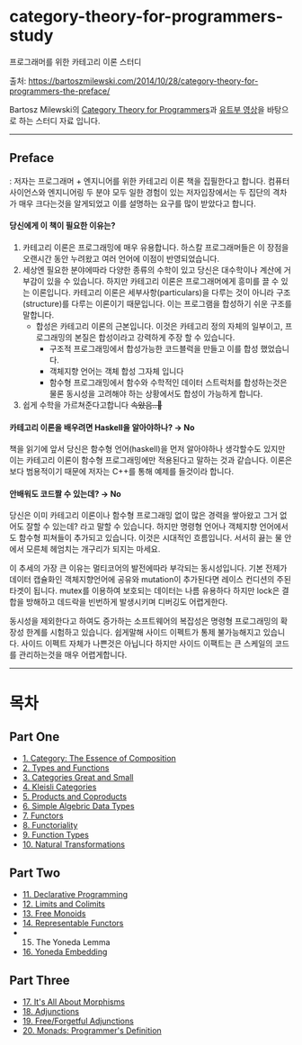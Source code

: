 # category-theory-for-programmers-study
프로그래머를 위한 카테고리 이론 스터디


출처: https://bartoszmilewski.com/2014/10/28/category-theory-for-programmers-the-preface/

Bartosz Milewski의 [Category Theory for Programmers](https://github.com/hmemcpy/milewski-ctfp-pdf/releases/download/v1.3.0/category-theory-for-programmers.pdf)과 [유트부 영상](https://www.youtube.com/playlist?list=PLbgaMIhjbmEnaH_LTkxLI7FMa2HsnawM_)을 바탕으로 하는 스터디 자료 입니다.

-----

## Preface
: 저자는 프로그래머 + 엔지니어를 위한 카테고리 이론 책을 집필한다고 합니다. 컴퓨터 사이언스와 엔지니어링 두 분야 모두 일한 경험이 있는 저자입장에서는 두 집단의 격차가 매우 크다는것을 알게되었고 이를 설명하는 요구를 많이 받았다고 합니다. 

#### 당신에게 이 책이 필요한 이유는?
1. 카테고리 이론은 프로그래밍에 매우 유용합니다. 하스칼 프로그래머들은 이 장점을 오랜시간 동안 누려왔고 여러 언어에 이점이 반영되었습니다.
2. 세상엔 필요한 분야에따라 다양한 종류의 수학이 있고 당신은 대수학이나 계산에 거부감이 있을 수 있습니다. 하지만 카테고리 이론은 프로그래머에게 흥미를 끌 수 있는 이론입니다. 카테고리 이론은 세부사항(particulars)을 다루는 것이 아니라 구조(structure)를 다루는 이론이기 때문입니다. 이는 프로그램을 합성하기 쉬운 구조를 말합니다.
    - 합성은 카테고리 이론의 근본입니다. 이것은 카테고리 정의 자체의 일부이고, 프로그래밍의 본질은 합성이라고 강력하게 주장 할 수 있습니다.
        - 구조적 프로그래밍에서 합성가능한 코드블럭을 만들고 이를 합성 했었습니다.
        - 객체지향 언어는 객체 합성 그자체 입니다
        - 함수형 프로그래밍에서 함수와 수학적인 데이터 스트럭처를 합성하는것은 물론 동시성을 고려해야 하는 상황에서도 합성이 가능하게 합니다.
3. 쉽게 수학을 가르쳐준다고합니다 ~~속았음..🥵~~

#### 카테고리 이론을 배우려면 Haskell을 알아야하나? →  No
책을 읽기에 앞서 당신은 함수형 언어(haskell)을 먼저 알아야하나 생각할수도 있지만 이는 카테고리 이론이 함수형 프로그래밍에만 적용된다고 말하는 것과 같습니다. 이론은 보다 범용적이기 때문에 저자는 C++를 통해 예제를 들것이라 합니다.

#### 안배워도 코드짤 수 있는데? → No
당신은 이미 카테고리 이론이나 함수형 프로그래밍 없이 많은 경력을 쌓아왔고 그거 없어도 잘할 수 있는데? 라고 말할 수 있습니다. 하지만 명령형 언어나 객체지향 언어에서도 함수형 피쳐들이 추가되고 있습니다. 이것은 시대적인 흐름입니다. 서서히 끓는 물 안에서 모른체 헤엄치는 개구리가 되지는 마세요.

이 추세의 가장 큰 이유는 멀티코어의 발전에따라 부각되는 동시성입니다. 기본 전제가 데이터 캡슐화인 객체지향언어에 공유와 mutation이 추가된다면 레이스 컨디션의 주된 타겟이 됩니다. mutex를 이용하여 보호되는 데이터는 나름 유용하다 하지만 lock은 결합을 방해하고 데드락을 빈번하게 발생시키며 디버깅도 어렵게한다.

동시성을 제외한다고 하여도 증가하는 소프트웨어의 복잡성은 명령형 프로그래밍의 확장성 한계를 시험하고 있습니다.  쉽게말해 사이드 이펙트가 통제 불가능해지고 있습니다. 사이드 이펙트 자체가 나쁜것은 아닙니다 하지만 사이드 이팩트는 큰 스케일의 코드를 관리하는것을 매우 어렵게합니다.

----

# 목차
## Part One
- [1. Category: The Essence of Composition](Part1/1_Category-The_Essence_of_Composition.md)
- [2. Types and Functions](Part1/2_Type_and_Fcuntions.md)
- [3. Categories Great and Small](Part1/3_Categories_Great_and_Small.md)
- [4. Kleisli Categories](Part1/4_Kleisli_Categories.md)
- [5. Products and Coproducts](Part1/5_Products_and_Coproducts.md)
- [6. Simple Algebric Data Types](Part1/6_Simple_Algebric_Data_Types.md)
- [7. Functors](Part1/7_Functors.md)
- [8. Functoriality](Part1/8_Functoriality.md)
- [9. Function Types](Part1/9_Function_Types.md)
- [10. Natural Transformations](Part1/10_Natural_Transformations.md)
## Part Two
- [11. Declarative Programming](Part2/11_Declarative_Programming.md)
- [12. Limits and Colimits](Part2/12_Limits_and_Colimits.md)
- [13. Free Monoids](Part2/13_Free_Monoids.md)
- [14. Representable Functors](Part2/14_Representable_Functors.md)
- 15. The Yoneda Lemma
- [16. Yoneda Embedding](Part2/16_Yoneda_Embedding.md)
## Part Three
- [17. It's All About Morphisms](Part3/17_Its_All_About_Morphisms.md)
- [18. Adjunctions](Part3/18_Adjunctions.md)
- [19. Free/Forgetful Adjunctions](Part3/19_Free_Forgetful_Adjunctions.md)
- [20. Monads: Programmer's Definition](Part3/20_Monads_Programmers_Definition.md)


